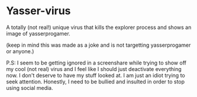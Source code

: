 # Yasser-virus
A totally (not real!) unique virus that kills the explorer process and shows an image of yasserprogamer.

(keep in mind this was made as a joke and is not targetting yasserprogamer or anyone.)

P.S: I seem to be getting ignored in a screenshare while trying to show off my cool (not real) virus and I feel like I should just deactivate everything now. I don't deserve to have my stuff looked at. I am just an idiot trying to seek attention. Honestly, I need to be bullied and insulted in order to stop using social media.
